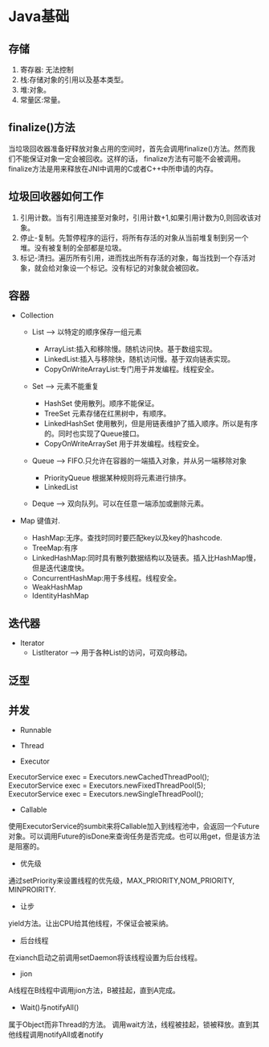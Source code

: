 # Java基础

## 存储
1. 寄存器: 无法控制
2. 栈:存储对象的引用以及基本类型。
3. 堆:对象。
4. 常量区:常量。

## finalize()方法
当垃圾回收器准备好释放对象占用的空间时，首先会调用finalize()方法。然而我们不能保证对象一定会被回收。这样的话， finalize方法有可能不会被调用。finalize方法是用来释放在JNI中调用的C或者C++中所申请的内存。

## 垃圾回收器如何工作
1. 引用计数。当有引用连接至对象时，引用计数+1,如果引用计数为0,则回收该对象。
2. 停止-复制。先暂停程序的运行，将所有存活的对象从当前堆复制到另一个堆。没有被复制的全部都是垃圾。
3. 标记-清扫。遍历所有引用，进而找出所有存活的对象，每当找到一个存活对象，就会给对象设一个标记。没有标记的对象就会被回收。

## 容器
+ Collection
  + List --> 以特定的顺序保存一组元素
    - ArrayList:插入和移除慢。随机访问快。基于数组实现。
    - LinkedList:插入与移除快，随机访问慢。基于双向链表实现。
    - CopyOnWriteArrayList:专门用于并发编程。线程安全。

  + Set --> 元素不能重复
    - HashSet 使用散列。顺序不能保证。
    - TreeSet 元素存储在红黑树中，有顺序。
    - LinkedHashSet 使用散列，但是用链表维护了插入顺序。所以是有序的。同时也实现了Queue接口。
    - CopyOnWriteArraySet 用于并发编程。线程安全。

  + Queue --> FIFO.只允许在容器的一端插入对象，并从另一端移除对象
    - PriorityQueue 根据某种规则将元素进行排序。
    - LinkedList

  + Deque --> 双向队列。可以在任意一端添加或删除元素。


+ Map 键值对.
  - HashMap:无序。查找时同时要匹配key以及key的hashcode.
  - TreeMap:有序
  - LinkedHashMap:同时具有散列数据结构以及链表。插入比HashMap慢，但是迭代速度快。
  - ConcurrentHashMap:用于多线程。线程安全。
  - WeakHashMap
  - IdentityHashMap

## 迭代器

+ Iterator
  - ListIterator --> 用于各种List的访问，可双向移动。


## 泛型


## 并发
* Runnable

* Thread

* Executor

ExecutorService exec = Executors.newCachedThreadPool();
ExecutorService exec = Executors.newFixedThreadPool(5);
ExecutorService exec = Executors.newSingleThreadPool();

* Callable

使用ExecutorService的sumbit来将Callable加入到线程池中，会返回一个Future对象。可以调用Future的isDone来查询任务是否完成。也可以用get，但是该方法是阻塞的。

* 优先级

通过setPriority来设置线程的优先级，MAX_PRIORITY,NOM_PRIORITY, MINPROIRITY.

* 让步

yield方法。让出CPU给其他线程，不保证会被采纳。

* 后台线程

在xianch启动之前调用setDaemon将该线程设置为后台线程。

* jion

A线程在B线程中调用jion方法，B被挂起，直到A完成。

* Wait()与notifyAll()

属于Object而非Thread的方法。
调用wait方法，线程被挂起，锁被释放。直到其他线程调用notifyAll或者notify
